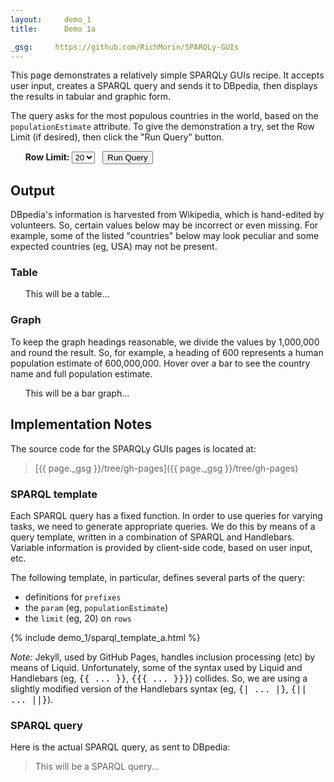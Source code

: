 ```yaml
---
layout:     demo_1
title:      Demo 1a

_gsg:     https://github.com/RichMorin/SPARQLy-GUIs
---
```


This page demonstrates a relatively simple SPARQLy GUIs recipe.
It accepts user input, creates a SPARQL query and sends it to DBpedia,
then displays the results in tabular and graphic form.

The query asks for the most populous countries in the world,
based on the `populationEstimate` attribute.
To give the demonstration a try, set the Row Limit (if desired),
then click the "Run Query" button.

<ul>
  <b>Row Limit:</b>
  <select name="limit" id="set_limit">
    <option>5</option>
    <option>10</option>
    <option selected="selected">20</option>
    <option>40</option>
  </select>
  &nbsp;
  <button id="run_query">Run Query</button>
</ul>


## Output

DBpedia's information is harvested from Wikipedia,
which is hand-edited by volunteers.
So, certain values below may be incorrect or even missing.
For example, some of the listed "countries" below may look peculiar
and some expected countries (eg, USA) may not be present.

### Table

<ul>
  <div id="sparql_table">
    This will be a table...
  </div>
</ul>

### Graph

To keep the graph headings reasonable,
we divide the values by 1,000,000 and round the result.
So, for example, a heading of 600 represents
a human population estimate of 600,000,000.
Hover over a bar to see the country name and full population estimate.

<ul>
  <div id="sparql_graph">
    This will be a bar graph...
  </div>
</ul>


## Implementation Notes

The source code for the SPARQLy GUIs pages is located at:

> [{{ page._gsg }}/tree/gh-pages]({{ page._gsg }}/tree/gh-pages)

### SPARQL template

Each SPARQL query has a fixed function.
In order to use queries for varying tasks,
we need to generate appropriate queries.
We do this by means of a query template,
written in a combination of SPARQL and Handlebars.
Variable information is provided by client-side code,
based on user input, etc.

The following template, in particular, defines several parts of the query:

* definitions for `prefixes`
* the `param` (eg, `populationEstimate`)
* the `limit` (eg, 20) on `rows`

{% include demo_1/sparql_template_a.html %}

*Note:*
Jekyll, used by GitHub Pages, handles inclusion processing (etc)
by means of Liquid.
Unfortunately, some of the syntax used by Liquid and Handlebars
(eg, <tt>{&#123; ... &#125;}</tt>, <tt>{&#123;{ ... }&#125;}</tt>) collides.
So, we are using a slightly modified version of the Handlebars syntax
(eg, <tt>{| ... |}</tt>, <tt>{|| ... ||}</tt>).


### SPARQL query

Here is the actual SPARQL query, as sent to DBpedia:

<blockquote>
  <div id="sparql_query">
    This will be a SPARQL query...
  </div>
</blockquote>
